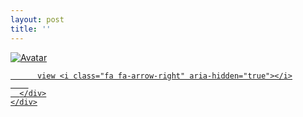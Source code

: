 ```yaml
---
layout: post
title: ''
---
```


<p class="imglist">

<div class="image-container">
  <a href="https://pic.superbed.cn/item/5e3057b92fb38b8c3ccec7e1.jpg"  data-fancybox="images">
    <img src="https://pic.superbed.cn/item/5e306c792fb38b8c3cd0fd6b.jpg" alt="Avatar" class="image" />
    <div class="overlay">
      <div class="text">
        
          view <i class="fa fa-arrow-right" aria-hidden="true"></i>
        
      </div>
    </div>
  </a>
</div>



<a href="https://pic.superbed.cn/item/5e3055d72fb38b8c3cce9330.jpg" data-fancybox="images"><img src="" /></a>


<a href="https://pic.superbed.cn/item/5e3055d72fb38b8c3cce9332.jpg" data-fancybox="images"><img src="" /></a>
<a href="https://pic.superbed.cn/item/5e3055d72fb38b8c3cce9334.jpg" data-fancybox="images"><img src="" /></a>
<a href="https://pic.superbed.cn/item/5e3055d72fb38b8c3cce9336.jpg" data-fancybox="images"><img src="" /></a>
<a href="https://pic.superbed.cn/item/5e3055d72fb38b8c3cce9338.jpg" data-fancybox="images"><img src="" /></a>
<a href="https://pic.superbed.cn/item/5e3055d72fb38b8c3cce933a.jpg" data-fancybox="images"><img src="" /></a>
<a href="https://pic.superbed.cn/item/5e3055d72fb38b8c3cce933c.jpg" data-fancybox="images"><img src="" /></a>
<a href="https://pic.superbed.cn/item/5e3055d72fb38b8c3cce933e.jpg" data-fancybox="images"><img src="" /></a>
<a href="https://pic.superbed.cn/item/5e3055d72fb38b8c3cce9340.jpg" data-fancybox="images"><img src="" /></a>
<a href="https://pic.superbed.cn/item/5e3055d72fb38b8c3cce9343.jpg" data-fancybox="images"><img src="" /></a>





<a href="https://pic.superbed.cn/item/5e3055d72fb38b8c3cce9330.jpg" data-fancybox="images"><img src="" /></a>
<a href="https://pic.superbed.cn/item/5e3055d72fb38b8c3cce9330.jpg" data-fancybox="images"><img src="" /></a>

<a href="https://pic.superbed.cn/item/5e305e342fb38b8c3ccf7a9d.jpg" data-fancybox="images"><img src="" /></a>
<a href="https://pic.superbed.cn/item/5e305e342fb38b8c3ccf7a9f.jpg" data-fancybox="images"><img src="" /></a>
<a href="https://pic.superbed.cn/item/5e305e342fb38b8c3ccf7aa1.jpg" data-fancybox="images"><img src="" /></a>
<a href="https://pic.superbed.cn/item/5e305e342fb38b8c3ccf7aa3.jpg" data-fancybox="images"><img src="" /></a>
<a href="https://pic.superbed.cn/item/5e3055d72fb38b8c3cce9330.jpg" data-fancybox="images"><img src="" /></a>
<a href="https://pic.superbed.cn/item/5e305e342fb38b8c3ccf7aa7.jpg" data-fancybox="images"><img src="" /></a>
<a href="https://pic.superbed.cn/item/5e305e342fb38b8c3ccf7aa9.jpg" data-fancybox="images"><img src="" /></a>
<a href="https://pic.superbed.cn/item/5e305e342fb38b8c3ccf7aab.jpg" data-fancybox="images"><img src="" /></a>
<a href="https://pic.superbed.cn/item/5e305e342fb38b8c3ccf7aad.jpg" data-fancybox="images"><img src="" /></a>
<a href="https://pic.superbed.cn/item/5e305e342fb38b8c3ccf7ab2.jpg" data-fancybox="images"><img src="" /></a>






<a href="https://pic.superbed.cn/item/5e3055d72fb38b8c3cce9330.jpg" data-fancybox="images"><img src="" /></a>
<a href="https://pic.superbed.cn/item/5e3055d72fb38b8c3cce9330.jpg" data-fancybox="images"><img src="" /></a>

<a href="https://pic.superbed.cn/item/5e305e5b2fb38b8c3ccf7f84.jpg" data-fancybox="images"><img src="" /></a>
<a href="https://pic.superbed.cn/item/5e305e5b2fb38b8c3ccf7f86.jpg" data-fancybox="images"><img src="" /></a>
<a href="https://pic.superbed.cn/item/5e305e5b2fb38b8c3ccf7f88.jpg" data-fancybox="images"><img src="" /></a>
<a href="https://pic.superbed.cn/item/5e305e5b2fb38b8c3ccf7f8b.jpg" data-fancybox="images"><img src="" /></a>









<a href="https://pic.superbed.cn/item/5e3055d72fb38b8c3cce9330.jpg" data-fancybox="images"><img src="" /></a>
<a href="https://pic.superbed.cn/item/5e3055d72fb38b8c3cce9330.jpg" data-fancybox="images"><img src="" /></a>

<a href="https://pic.superbed.cn/item/5e305e7b2fb38b8c3ccf8318.jpg" data-fancybox="images"><img src="" /></a>
<a href="https://pic.superbed.cn/item/5e305e7b2fb38b8c3ccf831a.jpg" data-fancybox="images"><img src="" /></a>
<a href="https://pic.superbed.cn/item/5e305e7b2fb38b8c3ccf831c.jpg" data-fancybox="images"><img src="" /></a>
<a href="https://pic.superbed.cn/item/5e305e7b2fb38b8c3ccf831e.jpg" data-fancybox="images"><img src="" /></a>
<a href="https://pic.superbed.cn/item/5e305e7b2fb38b8c3ccf8320.jpg" data-fancybox="images"><img src="" /></a>







<a href="https://pic.superbed.cn/item/5e3055d72fb38b8c3cce9330.jpg" data-fancybox="images"><img src="" /></a>
<a href="https://pic.superbed.cn/item/5e3055d72fb38b8c3cce9330.jpg" data-fancybox="images"><img src="" /></a>

<a href="https://pic.superbed.cn/item/5e305edc2fb38b8c3ccf8c9c.jpg" data-fancybox="images"><img src="" /></a>
<a href="https://pic.superbed.cn/item/5e305edc2fb38b8c3ccf8c9e.jpg" data-fancybox="images"><img src="" /></a>
<a href="https://pic.superbed.cn/item/5e305edc2fb38b8c3ccf8ca0.jpg" data-fancybox="images"><img src="" /></a>
<a href="https://pic.superbed.cn/item/5e305edc2fb38b8c3ccf8ca2.jpg" data-fancybox="images"><img src="" /></a>
<a href="https://pic.superbed.cn/item/5e305edc2fb38b8c3ccf8ca4.jpg" data-fancybox="images"><img src="" /></a>
<a href="https://pic.superbed.cn/item/5e305edc2fb38b8c3ccf8ca6.jpg" data-fancybox="images"><img src="" /></a>





<a href="https://pic.superbed.cn/item/5e3055d72fb38b8c3cce9330.jpg" data-fancybox="images"><img src="" /></a>
<a href="https://pic.superbed.cn/item/5e3055d72fb38b8c3cce9330.jpg" data-fancybox="images"><img src="" /></a>

<a href="https://pic.superbed.cn/item/5e305f212fb38b8c3ccf9374.jpg" data-fancybox="images"><img src="" /></a>
<a href="https://pic.superbed.cn/item/5e305f212fb38b8c3ccf9376.jpg" data-fancybox="images"><img src="" /></a>
<a href="https://pic.superbed.cn/item/5e305f212fb38b8c3ccf9378.jpg" data-fancybox="images"><img src="" /></a>
<a href="https://pic.superbed.cn/item/5e305f212fb38b8c3ccf937a.jpg" data-fancybox="images"><img src="" /></a>
<a href="https://pic.superbed.cn/item/5e305f212fb38b8c3ccf937c.jpg" data-fancybox="images"><img src="" /></a>
<a href="https://pic.superbed.cn/item/5e305f212fb38b8c3ccf9381.jpg" data-fancybox="images"><img src="" /></a>











<a href="https://pic.superbed.cn/item/5e3055d72fb38b8c3cce9330.jpg" data-fancybox="images"><img src="" /></a>
<a href="https://pic.superbed.cn/item/5e305f702fb38b8c3ccf9c4a.jpg" data-fancybox="images"><img src="" /></a>
<a href="https://pic.superbed.cn/item/5e3055d72fb38b8c3cce9330.jpg" data-fancybox="images"><img src="" /></a>

<a href="https://pic.superbed.cn/item/5e305f392fb38b8c3ccf9691.jpg" data-fancybox="images"><img src="" /></a>
<a href="https://pic.superbed.cn/item/5e305f392fb38b8c3ccf9694.jpg" data-fancybox="images"><img src="" /></a>
<a href="https://pic.superbed.cn/item/5e305f392fb38b8c3ccf9696.jpg" data-fancybox="images"><img src="" /></a>













<a href="https://pic.superbed.cn/item/5e3055d72fb38b8c3cce9330.jpg" data-fancybox="images"><img src="" /></a>
<a href="https://pic.superbed.cn/item/5e305f9d2fb38b8c3ccfa0e3.jpg" data-fancybox="images"><img src="" /></a>
<a href="https://pic.superbed.cn/item/5e3055d72fb38b8c3cce9330.jpg" data-fancybox="images"><img src="" /></a>

<a href="https://pic.superbed.cn/item/5e3060352fb38b8c3ccfb0ed.jpg" data-fancybox="images"><img src="" /></a>
<a href="https://pic.superbed.cn/item/5e3060352fb38b8c3ccfb0ef.jpg" data-fancybox="images"><img src="" /></a>
<a href="https://pic.superbed.cn/item/5e3060352fb38b8c3ccfb0f1.jpg" data-fancybox="images"><img src="" /></a>
<a href="https://pic.superbed.cn/item/5e3060352fb38b8c3ccfb0f3.jpg" data-fancybox="images"><img src="" /></a>





<a href="https://pic.superbed.cn/item/5e3055d72fb38b8c3cce9330.jpg" data-fancybox="images"><img src="" /></a>
<a href="https://pic.superbed.cn/item/5e3055d72fb38b8c3cce9330.jpg" data-fancybox="images"><img src="" /></a>

<a href="https://pic.superbed.cn/item/5e30605f2fb38b8c3ccfb5c7.jpg" data-fancybox="images"><img src="" /></a>
<a href="https://pic.superbed.cn/item/5e30605f2fb38b8c3ccfb5c9.jpg" data-fancybox="images"><img src="" /></a>
<a href="https://pic.superbed.cn/item/5e30605f2fb38b8c3ccfb5cb.jpg" data-fancybox="images"><img src="" /></a>
<a href="https://pic.superbed.cn/item/5e30605f2fb38b8c3ccfb5cd.jpg" data-fancybox="images"><img src="" /></a>
<a href="https://pic.superbed.cn/item/5e3055d72fb38b8c3cce9330.jpg" data-fancybox="images"><img src="" /></a>
<a href="https://pic.superbed.cn/item/5e30605f2fb38b8c3ccfb5cf.jpg" data-fancybox="images"><img src="" /></a>
<a href="https://pic.superbed.cn/item/5e30605f2fb38b8c3ccfb5d1.jpg" data-fancybox="images"><img src="" /></a>
<a href="https://pic.superbed.cn/item/5e30605f2fb38b8c3ccfb5d3.jpg" data-fancybox="images"><img src="" /></a>
<a href="https://pic.superbed.cn/item/5e3055d72fb38b8c3cce9330.jpg" data-fancybox="images"><img src="" /></a>
<a href="https://pic.superbed.cn/item/5e30605f2fb38b8c3ccfb5d5.jpg" data-fancybox="images"><img src="" /></a>







<a href="https://pic.superbed.cn/item/5e3055d72fb38b8c3cce9330.jpg" data-fancybox="images"><img src="" /></a>
<a href="https://pic.superbed.cn/item/5e3055d72fb38b8c3cce9330.jpg" data-fancybox="images"><img src="" /></a>

<a href="https://pic.superbed.cn/item/5e30608b2fb38b8c3ccfbb4a.jpg" data-fancybox="images"><img src="" /></a>
<a href="https://pic.superbed.cn/item/5e3055d72fb38b8c3cce9330.jpg" data-fancybox="images"><img src="" /></a>
<a href="https://pic.superbed.cn/item/5e30608b2fb38b8c3ccfbb4c.jpg" data-fancybox="images"><img src="" /></a>
<a href="https://pic.superbed.cn/item/5e30608b2fb38b8c3ccfbb4e.jpg" data-fancybox="images"><img src="" /></a>
<a href="https://pic.superbed.cn/item/5e3055d72fb38b8c3cce9330.jpg" data-fancybox="images"><img src="" /></a>
<a href="https://pic.superbed.cn/item/5e30608b2fb38b8c3ccfbb50.jpg" data-fancybox="images"><img src="" /></a>
<a href="https://pic.superbed.cn/item/5e30608b2fb38b8c3ccfbb52.jpg" data-fancybox="images"><img src="" /></a>
<a href="https://pic.superbed.cn/item/5e30608b2fb38b8c3ccfbb54.jpg" data-fancybox="images"><img src="" /></a>
<a href="https://pic.superbed.cn/item/5e30608b2fb38b8c3ccfbb56.jpg" data-fancybox="images"><img src="" /></a>
<a href="https://pic.superbed.cn/item/5e30608b2fb38b8c3ccfbb58.jpg" data-fancybox="images"><img src="" /></a>
<a href="https://pic.superbed.cn/item/5e3055d72fb38b8c3cce9330.jpg" data-fancybox="images"><img src="" /></a>
<a href="https://pic.superbed.cn/item/5e30608b2fb38b8c3ccfbb5a.jpg" data-fancybox="images"><img src="" /></a>











<a href="https://pic.superbed.cn/item/5e3055d72fb38b8c3cce9330.jpg" data-fancybox="images"><img src="" /></a>
<a href="https://pic.superbed.cn/item/5e305fae2fb38b8c3ccfa2ae.jpg" data-fancybox="images"><img src="" /></a>
<a href="https://pic.superbed.cn/item/5e3055d72fb38b8c3cce9330.jpg" data-fancybox="images"><img src="" /></a>

<a href="https://pic.superbed.cn/item/5e3060aa2fb38b8c3ccfbf65.jpg" data-fancybox="images"><img src="" /></a>
<a href="https://pic.superbed.cn/item/5e3055d72fb38b8c3cce9330.jpg" data-fancybox="images"><img src="" /></a>
<a href="https://pic.superbed.cn/item/5e3060aa2fb38b8c3ccfbf67.jpg" data-fancybox="images"><img src="" /></a>
<a href="https://pic.superbed.cn/item/5e3060aa2fb38b8c3ccfbf69.jpg" data-fancybox="images"><img src="" /></a>
<a href="https://pic.superbed.cn/item/5e3060aa2fb38b8c3ccfbf6b.jpg" data-fancybox="images"><img src="" /></a>
<a href="https://pic.superbed.cn/item/5e3060aa2fb38b8c3ccfbf6d.jpg" data-fancybox="images"><img src="" /></a>
<a href="https://pic.superbed.cn/item/5e3055d72fb38b8c3cce9330.jpg" data-fancybox="images"><img src="" /></a>
<a href="https://pic.superbed.cn/item/5e3060aa2fb38b8c3ccfbf6f.jpg" data-fancybox="images"><img src="" /></a>
<a href="https://pic.superbed.cn/item/5e3060aa2fb38b8c3ccfbf71.jpg" data-fancybox="images"><img src="" /></a>
<a href="https://pic.superbed.cn/item/5e3060aa2fb38b8c3ccfbf73.jpg" data-fancybox="images"><img src="" /></a>
<a href="https://pic.superbed.cn/item/5e3055d72fb38b8c3cce9330.jpg" data-fancybox="images"><img src="" /></a>
<a href="https://pic.superbed.cn/item/5e3060aa2fb38b8c3ccfbf75.jpg" data-fancybox="images"><img src="" /></a>
<a href="https://pic.superbed.cn/item/5e3060aa2fb38b8c3ccfbf77.jpg" data-fancybox="images"><img src="" /></a>











<a href="https://pic.superbed.cn/item/5e3055d72fb38b8c3cce9330.jpg" data-fancybox="images"><img src="" /></a>
<a href="https://pic.superbed.cn/item/5e305fbd2fb38b8c3ccfa443.jpg" data-fancybox="images"><img src="" /></a>
<a href="https://pic.superbed.cn/item/5e3055d72fb38b8c3cce9330.jpg" data-fancybox="images"><img src="" /></a>

<a href="https://pic.superbed.cn/item/5e3060dd2fb38b8c3ccfc591.jpg" data-fancybox="images"><img src="" /></a>
<a href="https://pic.superbed.cn/item/5e3060dd2fb38b8c3ccfc594.jpg" data-fancybox="images"><img src="" /></a>
<a href="https://pic.superbed.cn/item/5e3060dd2fb38b8c3ccfc596.jpg" data-fancybox="images"><img src="" /></a>
<a href="https://pic.superbed.cn/item/5e3060dd2fb38b8c3ccfc598.jpg" data-fancybox="images"><img src="" /></a>
<a href="https://pic.superbed.cn/item/5e3060dd2fb38b8c3ccfc59a.jpg" data-fancybox="images"><img src="" /></a>
<a href="https://pic.superbed.cn/item/5e3060dd2fb38b8c3ccfc59c.jpg" data-fancybox="images"><img src="" /></a>
<a href="https://pic.superbed.cn/item/5e3055d72fb38b8c3cce9330.jpg" data-fancybox="images"><img src="" /></a>
<a href="https://pic.superbed.cn/item/5e3060dd2fb38b8c3ccfc5a0.jpg" data-fancybox="images"><img src="" /></a>
<a href="https://pic.superbed.cn/item/5e3060dd2fb38b8c3ccfc5a2.jpg" data-fancybox="images"><img src="" /></a>
<a href="https://pic.superbed.cn/item/5e3060dd2fb38b8c3ccfc5a4.jpg" data-fancybox="images"><img src="" /></a>
<a href="https://pic.superbed.cn/item/5e3060dd2fb38b8c3ccfc5a9.jpg" data-fancybox="images"><img src="" /></a>
<a href="https://pic.superbed.cn/item/5e3060dd2fb38b8c3ccfc5ab.jpg" data-fancybox="images"><img src="" /></a>
<a href="https://pic.superbed.cn/item/5e3060dd2fb38b8c3ccfc5ad.jpg" data-fancybox="images"><img src="" /></a>
<a href="https://pic.superbed.cn/item/5e3060dd2fb38b8c3ccfc5af.jpg" data-fancybox="images"><img src="" /></a>
<a href="https://pic.superbed.cn/item/5e3060dd2fb38b8c3ccfc5b1.jpg" data-fancybox="images"><img src="" /></a>
<a href="https://pic.superbed.cn/item/5e3055d72fb38b8c3cce9330.jpg" data-fancybox="images"><img src="" /></a>
<a href="https://pic.superbed.cn/item/5e3060dd2fb38b8c3ccfc5b6.jpg" data-fancybox="images"><img src="" /></a>
<a href="https://pic.superbed.cn/item/5e3060dd2fb38b8c3ccfc5b8.jpg" data-fancybox="images"><img src="" /></a>
<a href="https://pic.superbed.cn/item/5e3060dd2fb38b8c3ccfc5ba.jpg" data-fancybox="images"><img src="" /></a>
<a href="https://pic.superbed.cn/item/5e3060dd2fb38b8c3ccfc5bd.jpg" data-fancybox="images"><img src="" /></a>
<a href="https://pic.superbed.cn/item/5e3060dd2fb38b8c3ccfc5bf.jpg" data-fancybox="images"><img src="" /></a>
<a href="https://pic.superbed.cn/item/5e3060dd2fb38b8c3ccfc5c2.jpg" data-fancybox="images"><img src="" /></a>
<a href="https://pic.superbed.cn/item/5e3055d72fb38b8c3cce9330.jpg" data-fancybox="images"><img src="" /></a>
<a href="https://pic.superbed.cn/item/5e3060dd2fb38b8c3ccfc5c7.jpg" data-fancybox="images"><img src="" /></a>
<a href="https://pic.superbed.cn/item/5e3060dd2fb38b8c3ccfc5ca.jpg" data-fancybox="images"><img src="" /></a>
<a href="https://pic.superbed.cn/item/5e3062fd2fb38b8c3ccffcba.jpg" data-fancybox="images"><img src="" /></a>
<a href="https://pic.superbed.cn/item/5e3062fd2fb38b8c3ccffcbc.jpg" data-fancybox="images"><img src="" /></a>
<a href="https://pic.superbed.cn/item/5e3062fd2fb38b8c3ccffcc0.jpg" data-fancybox="images"><img src="" /></a>
<a href="https://pic.superbed.cn/item/5e3062fd2fb38b8c3ccffcc2.jpg" data-fancybox="images"><img src="" /></a>
<a href="https://pic.superbed.cn/item/5e3062fd2fb38b8c3ccffcc4.jpg" data-fancybox="images"><img src="" /></a>
<a href="https://pic.superbed.cn/item/5e3062fd2fb38b8c3ccffcc6.jpg" data-fancybox="images"><img src="" /></a>
<a href="https://pic.superbed.cn/item/5e3062fd2fb38b8c3ccffcc8.jpg" data-fancybox="images"><img src="" /></a>
<a href="https://pic.superbed.cn/item/5e3062fd2fb38b8c3ccffcca.jpg" data-fancybox="images"><img src="" /></a>
<a href="https://pic.superbed.cn/item/5e3062fd2fb38b8c3ccffccc.jpg" data-fancybox="images"><img src="" /></a>
<a href="https://pic.superbed.cn/item/5e3062fd2fb38b8c3ccffcce.jpg" data-fancybox="images"><img src="" /></a>
<a href="https://pic.superbed.cn/item/5e3062fd2fb38b8c3ccffcd0.jpg" data-fancybox="images"><img src="" /></a>
<a href="https://pic.superbed.cn/item/5e3062fd2fb38b8c3ccffcd4.jpg" data-fancybox="images"><img src="" /></a>
<a href="https://pic.superbed.cn/item/5e3062fd2fb38b8c3ccffcd6.jpg" data-fancybox="images"><img src="" /></a>
<a href="https://pic.superbed.cn/item/5e3062fd2fb38b8c3ccffcd9.jpg" data-fancybox="images"><img src="" /></a>
<a href="https://pic.superbed.cn/item/5e3062fd2fb38b8c3ccffcdb.jpg" data-fancybox="images"><img src="" /></a>
<a href="https://pic.superbed.cn/item/5e3055d72fb38b8c3cce9330.jpg" data-fancybox="images"><img src="" /></a>
<a href="https://pic.superbed.cn/item/5e3063762fb38b8c3cd00ab8.jpg" data-fancybox="images"><img src="" /></a>
<a href="https://pic.superbed.cn/item/5e3063762fb38b8c3cd00abb.jpg" data-fancybox="images"><img src="" /></a>
<a href="https://pic.superbed.cn/item/5e3063762fb38b8c3cd00abd.jpg" data-fancybox="images"><img src="" /></a>
<a href="https://pic.superbed.cn/item/5e3063762fb38b8c3cd00abf.jpg" data-fancybox="images"><img src="" /></a>
<a href="https://pic.superbed.cn/item/5e3063762fb38b8c3cd00ac3.jpg" data-fancybox="images"><img src="" /></a>
<a href="https://pic.superbed.cn/item/5e3063762fb38b8c3cd00ac5.jpg" data-fancybox="images"><img src="" /></a>
<a href="https://pic.superbed.cn/item/5e3055d72fb38b8c3cce9330.jpg" data-fancybox="images"><img src="" /></a>
<a href="https://pic.superbed.cn/item/5e3063972fb38b8c3cd00e9f.jpg" data-fancybox="images"><img src="" /></a>
<a href="https://pic.superbed.cn/item/5e3063972fb38b8c3cd00ea1.jpg" data-fancybox="images"><img src="" /></a>
<a href="https://pic.superbed.cn/item/5e3063972fb38b8c3cd00ea3.jpg" data-fancybox="images"><img src="" /></a>
<a href="https://pic.superbed.cn/item/5e3063982fb38b8c3cd00ea5.jpg" data-fancybox="images"><img src="" /></a>
<a href="https://pic.superbed.cn/item/5e3063982fb38b8c3cd00ea7.jpg" data-fancybox="images"><img src="" /></a>
<a href="https://pic.superbed.cn/item/5e3063982fb38b8c3cd00ea9.jpg" data-fancybox="images"><img src="" /></a>
<a href="https://pic.superbed.cn/item/5e3063982fb38b8c3cd00eab.jpg" data-fancybox="images"><img src="" /></a>
<a href="https://pic.superbed.cn/item/5e3063982fb38b8c3cd00ead.jpg" data-fancybox="images"><img src="" /></a>
<a href="https://pic.superbed.cn/item/5e3063982fb38b8c3cd00eb1.jpg" data-fancybox="images"><img src="" /></a>
<a href="https://pic.superbed.cn/item/5e3063982fb38b8c3cd00eb3.jpg" data-fancybox="images"><img src="" /></a>
<a href="https://pic.superbed.cn/item/5e3055d72fb38b8c3cce9330.jpg" data-fancybox="images"><img src="" /></a>
<a href="https://pic.superbed.cn/item/5e3063db2fb38b8c3cd01614.jpg" data-fancybox="images"><img src="" /></a>
<a href="https://pic.superbed.cn/item/5e3055d72fb38b8c3cce9330.jpg" data-fancybox="images"><img src="" /></a>
<a href="https://pic.superbed.cn/item/5e3063ec2fb38b8c3cd017c1.jpg" data-fancybox="images"><img src="" /></a>
<a href="https://pic.superbed.cn/item/5e3063ec2fb38b8c3cd017c4.jpg" data-fancybox="images"><img src="" /></a>
<a href="https://pic.superbed.cn/item/5e3063ec2fb38b8c3cd017c6.jpg" data-fancybox="images"><img src="" /></a>
<a href="https://pic.superbed.cn/item/5e3063ec2fb38b8c3cd017c8.jpg" data-fancybox="images"><img src="" /></a>
<a href="https://pic.superbed.cn/item/5e3063ec2fb38b8c3cd017ca.jpg" data-fancybox="images"><img src="" /></a>
<a href="https://pic.superbed.cn/item/5e3063ec2fb38b8c3cd017cc.jpg" data-fancybox="images"><img src="" /></a>
<a href="https://pic.superbed.cn/item/5e3055d72fb38b8c3cce9330.jpg" data-fancybox="images"><img src="" /></a>
<a href="https://pic.superbed.cn/item/5e30642c2fb38b8c3cd01e6c.jpg" data-fancybox="images"><img src="" /></a>
<a href="https://pic.superbed.cn/item/5e30642c2fb38b8c3cd01e6e.jpg" data-fancybox="images"><img src="" /></a>
<a href="https://pic.superbed.cn/item/5e30642c2fb38b8c3cd01e70.jpg" data-fancybox="images"><img src="" /></a>





<a href="https://pic.superbed.cn/item/5e3055d72fb38b8c3cce9330.jpg" data-fancybox="images"><img src="" /></a>
<a href="https://pic.superbed.cn/item/5e3055d72fb38b8c3cce9330.jpg" data-fancybox="images"><img src="" /></a>

<a href="https://pic.superbed.cn/item/5e3064792fb38b8c3cd025cc.jpg" data-fancybox="images"><img src="" /></a>
<a href="https://pic.superbed.cn/item/5e3064792fb38b8c3cd025ce.jpg" data-fancybox="images"><img src="" /></a>
<a href="https://pic.superbed.cn/item/5e3064792fb38b8c3cd025d1.jpg" data-fancybox="images"><img src="" /></a>
<a href="https://pic.superbed.cn/item/5e3064792fb38b8c3cd025d4.jpg" data-fancybox="images"><img src="" /></a>
<a href="https://pic.superbed.cn/item/5e3064792fb38b8c3cd025d6.jpg" data-fancybox="images"><img src="" /></a>
<a href="https://pic.superbed.cn/item/5e3064792fb38b8c3cd025d8.jpg" data-fancybox="images"><img src="" /></a>
<a href="https://pic.superbed.cn/item/5e3064792fb38b8c3cd025dc.jpg" data-fancybox="images"><img src="" /></a>











<a href="https://pic.superbed.cn/item/5e3055d72fb38b8c3cce9330.jpg" data-fancybox="images"><img src="" /></a>
<a href="https://pic.superbed.cn/item/5e305fca2fb38b8c3ccfa57f.jpg" data-fancybox="images"><img src="" /></a>
<a href="https://pic.superbed.cn/item/5e3055d72fb38b8c3cce9330.jpg" data-fancybox="images"><img src="" /></a>

<a href="https://pic.superbed.cn/item/5e30652e2fb38b8c3cd03913.jpg" data-fancybox="images"><img src="" /></a>
<a href="https://pic.superbed.cn/item/5e30652e2fb38b8c3cd03916.jpg" data-fancybox="images"><img src="" /></a>
<a href="https://pic.superbed.cn/item/5e30652e2fb38b8c3cd03918.jpg" data-fancybox="images"><img src="" /></a>
<a href="https://pic.superbed.cn/item/5e30652e2fb38b8c3cd0391a.jpg" data-fancybox="images"><img src="" /></a>
<a href="https://pic.superbed.cn/item/5e30652e2fb38b8c3cd0391e.jpg" data-fancybox="images"><img src="" /></a>
<a href="https://pic.superbed.cn/item/5e30652e2fb38b8c3cd03920.jpg" data-fancybox="images"><img src="" /></a>
<a href="https://pic.superbed.cn/item/5e30652e2fb38b8c3cd03922.jpg" data-fancybox="images"><img src="" /></a>
<a href="https://pic.superbed.cn/item/5e30652e2fb38b8c3cd03924.jpg" data-fancybox="images"><img src="" /></a>
<a href="https://pic.superbed.cn/item/5e3055d72fb38b8c3cce9330.jpg" data-fancybox="images"><img src="" /></a>
<a href="https://pic.superbed.cn/item/5e30654f2fb38b8c3cd03d79.jpg" data-fancybox="images"><img src="" /></a>
<a href="https://pic.superbed.cn/item/5e30654f2fb38b8c3cd03d7c.jpg" data-fancybox="images"><img src="" /></a>
<a href="https://pic.superbed.cn/item/5e30654f2fb38b8c3cd03d7f.jpg" data-fancybox="images"><img src="" /></a>
<a href="https://pic.superbed.cn/item/5e30654f2fb38b8c3cd03d81.jpg" data-fancybox="images"><img src="" /></a>
<a href="https://pic.superbed.cn/item/5e30654f2fb38b8c3cd03d83.jpg" data-fancybox="images"><img src="" /></a>
<a href="https://pic.superbed.cn/item/5e3055d72fb38b8c3cce9330.jpg" data-fancybox="images"><img src="" /></a>
<a href="https://pic.superbed.cn/item/5e30654f2fb38b8c3cd03d85.jpg" data-fancybox="images"><img src="" /></a>
<a href="https://pic.superbed.cn/item/5e30654f2fb38b8c3cd03d87.jpg" data-fancybox="images"><img src="" /></a>
<a href="https://pic.superbed.cn/item/5e30654f2fb38b8c3cd03d8c.jpg" data-fancybox="images"><img src="" /></a>
<a href="https://pic.superbed.cn/item/5e30654f2fb38b8c3cd03d8e.jpg" data-fancybox="images"><img src="" /></a>
<a href="https://pic.superbed.cn/item/5e30654f2fb38b8c3cd03d90.jpg" data-fancybox="images"><img src="" /></a>
<a href="https://pic.superbed.cn/item/5e30654f2fb38b8c3cd03d93.jpg" data-fancybox="images"><img src="" /></a>
<a href="https://pic.superbed.cn/item/5e30654f2fb38b8c3cd03d95.jpg" data-fancybox="images"><img src="" /></a>
<a href="https://pic.superbed.cn/item/5e30654f2fb38b8c3cd03d97.jpg" data-fancybox="images"><img src="" /></a>
<a href="https://pic.superbed.cn/item/5e30654f2fb38b8c3cd03d99.jpg" data-fancybox="images"><img src="" /></a>
<a href="https://pic.superbed.cn/item/5e30654f2fb38b8c3cd03d9c.jpg" data-fancybox="images"><img src="" /></a>
<a href="https://pic.superbed.cn/item/5e30654f2fb38b8c3cd03d9e.jpg" data-fancybox="images"><img src="" /></a>
<a href="https://pic.superbed.cn/item/5e30654f2fb38b8c3cd03da0.jpg" data-fancybox="images"><img src="" /></a>









<a href="https://pic.superbed.cn/item/5e3055d72fb38b8c3cce9330.jpg" data-fancybox="images"><img src="" /></a>
<a href="https://pic.superbed.cn/item/5e305fd62fb38b8c3ccfa6c2.jpg" data-fancybox="images"><img src="" /></a>
<a href="https://pic.superbed.cn/item/5e3055d72fb38b8c3cce9330.jpg" data-fancybox="images"><img src="" /></a>

<a href="https://pic.superbed.cn/item/5e3065b52fb38b8c3cd0492f.jpg" data-fancybox="images"><img src="" /></a>
<a href="https://pic.superbed.cn/item/5e3065b52fb38b8c3cd04931.jpg" data-fancybox="images"><img src="" /></a>
<a href="https://pic.superbed.cn/item/5e3065b52fb38b8c3cd04933.jpg" data-fancybox="images"><img src="" /></a>
<a href="https://pic.superbed.cn/item/5e3065b52fb38b8c3cd04935.jpg" data-fancybox="images"><img src="" /></a>
<a href="https://pic.superbed.cn/item/5e3055d72fb38b8c3cce9330.jpg" data-fancybox="images"><img src="" /></a>
<a href="https://pic.superbed.cn/item/5e3065b52fb38b8c3cd04939.jpg" data-fancybox="images"><img src="" /></a>
<a href="https://pic.superbed.cn/item/5e3065b52fb38b8c3cd0493d.jpg" data-fancybox="images"><img src="" /></a>
<a href="https://pic.superbed.cn/item/5e3065b52fb38b8c3cd0493f.jpg" data-fancybox="images"><img src="" /></a>
<a href="https://pic.superbed.cn/item/5e3065b52fb38b8c3cd04941.jpg" data-fancybox="images"><img src="" /></a>
<a href="https://pic.superbed.cn/item/5e3055d72fb38b8c3cce9330.jpg" data-fancybox="images"><img src="" /></a>
<a href="https://pic.superbed.cn/item/5e3065b52fb38b8c3cd04944.jpg" data-fancybox="images"><img src="" /></a>
<a href="https://pic.superbed.cn/item/5e3065b52fb38b8c3cd04948.jpg" data-fancybox="images"><img src="" /></a>
<a href="https://pic.superbed.cn/item/5e3065b52fb38b8c3cd0494a.jpg" data-fancybox="images"><img src="" /></a>
<a href="https://pic.superbed.cn/item/5e3065b52fb38b8c3cd0494c.jpg" data-fancybox="images"><img src="" /></a>
<a href="https://pic.superbed.cn/item/5e3065b52fb38b8c3cd0494f.jpg" data-fancybox="images"><img src="" /></a>
<a href="https://pic.superbed.cn/item/5e3055d72fb38b8c3cce9330.jpg" data-fancybox="images"><img src="" /></a>
<a href="https://pic.superbed.cn/item/5e3065b52fb38b8c3cd04953.jpg" data-fancybox="images"><img src="" /></a>
<a href="https://pic.superbed.cn/item/5e3065b52fb38b8c3cd04956.jpg" data-fancybox="images"><img src="" /></a>
<a href="https://pic.superbed.cn/item/5e3055d72fb38b8c3cce9330.jpg" data-fancybox="images"><img src="" /></a>
<a href="https://pic.superbed.cn/item/5e3065b52fb38b8c3cd04959.jpg" data-fancybox="images"><img src="" /></a>
<a href="https://pic.superbed.cn/item/5e3065b52fb38b8c3cd0495b.jpg" data-fancybox="images"><img src="" /></a>
<a href="https://pic.superbed.cn/item/5e3065b52fb38b8c3cd0495d.jpg" data-fancybox="images"><img src="" /></a>
<a href="https://pic.superbed.cn/item/5e3065b52fb38b8c3cd04960.jpg" data-fancybox="images"><img src="" /></a>
<a href="https://pic.superbed.cn/item/5e3055d72fb38b8c3cce9330.jpg" data-fancybox="images"><img src="" /></a>
<a href="https://pic.superbed.cn/item/5e30670c2fb38b8c3cd06d05.jpg" data-fancybox="images"><img src="" /></a>
<a href="https://pic.superbed.cn/item/5e30670c2fb38b8c3cd06d07.jpg" data-fancybox="images"><img src="" /></a>
<a href="https://pic.superbed.cn/item/5e30670c2fb38b8c3cd06d09.jpg" data-fancybox="images"><img src="" /></a>
<a href="https://pic.superbed.cn/item/5e30670c2fb38b8c3cd06d0b.jpg" data-fancybox="images"><img src="" /></a>
<a href="https://pic.superbed.cn/item/5e30670c2fb38b8c3cd06d0f.jpg" data-fancybox="images"><img src="" /></a>
<a href="https://pic.superbed.cn/item/5e30670c2fb38b8c3cd06d11.jpg" data-fancybox="images"><img src="" /></a>
<a href="https://pic.superbed.cn/item/5e3055d72fb38b8c3cce9330.jpg" data-fancybox="images"><img src="" /></a>
<a href="https://pic.superbed.cn/item/5e30670c2fb38b8c3cd06d16.jpg" data-fancybox="images"><img src="" /></a>
<a href="https://pic.superbed.cn/item/5e30670c2fb38b8c3cd06d18.jpg" data-fancybox="images"><img src="" /></a>
<a href="https://pic.superbed.cn/item/5e30670c2fb38b8c3cd06d1b.jpg" data-fancybox="images"><img src="" /></a>
<a href="https://pic.superbed.cn/item/5e3055d72fb38b8c3cce9330.jpg" data-fancybox="images"><img src="" /></a>
<a href="https://pic.superbed.cn/item/5e30670c2fb38b8c3cd06d1f.jpg" data-fancybox="images"><img src="" /></a>
<a href="https://pic.superbed.cn/item/5e30670c2fb38b8c3cd06d22.jpg" data-fancybox="images"><img src="" /></a>
<a href="https://pic.superbed.cn/item/5e30670c2fb38b8c3cd06d25.jpg" data-fancybox="images"><img src="" /></a>
<a href="https://pic.superbed.cn/item/5e30670c2fb38b8c3cd06d27.jpg" data-fancybox="images"><img src="" /></a>
<a href="https://pic.superbed.cn/item/5e30670c2fb38b8c3cd06d29.jpg" data-fancybox="images"><img src="" /></a>
<a href="https://pic.superbed.cn/item/5e30670c2fb38b8c3cd06d2c.jpg" data-fancybox="images"><img src="" /></a>
<a href="https://pic.superbed.cn/item/5e30670c2fb38b8c3cd06d30.jpg" data-fancybox="images"><img src="" /></a>
<a href="https://pic.superbed.cn/item/5e30670d2fb38b8c3cd06d32.jpg" data-fancybox="images"><img src="" /></a>
<a href="https://pic.superbed.cn/item/5e30670d2fb38b8c3cd06d36.jpg" data-fancybox="images"><img src="" /></a>
<a href="https://pic.superbed.cn/item/5e30670d2fb38b8c3cd06d39.jpg" data-fancybox="images"><img src="" /></a>
<a href="https://pic.superbed.cn/item/5e30670d2fb38b8c3cd06d3c.jpg" data-fancybox="images"><img src="" /></a>
<a href="https://pic.superbed.cn/item/5e30670d2fb38b8c3cd06d3e.jpg" data-fancybox="images"><img src="" /></a>
<a href="https://pic.superbed.cn/item/5e30670d2fb38b8c3cd06d40.jpg" data-fancybox="images"><img src="" /></a>
<a href="https://pic.superbed.cn/item/5e3055d72fb38b8c3cce9330.jpg" data-fancybox="images"><img src="" /></a>
<a href="https://pic.superbed.cn/item/5e30677e2fb38b8c3cd07a63.jpg" data-fancybox="images"><img src="" /></a>
<a href="https://pic.superbed.cn/item/5e30677e2fb38b8c3cd07a65.jpg" data-fancybox="images"><img src="" /></a>
<a href="https://pic.superbed.cn/item/5e30677e2fb38b8c3cd07a67.jpg" data-fancybox="images"><img src="" /></a>
<a href="https://pic.superbed.cn/item/5e30677e2fb38b8c3cd07a69.jpg" data-fancybox="images"><img src="" /></a>
<a href="https://pic.superbed.cn/item/5e30677e2fb38b8c3cd07a6b.jpg" data-fancybox="images"><img src="" /></a>
<a href="https://pic.superbed.cn/item/5e30677e2fb38b8c3cd07a6d.jpg" data-fancybox="images"><img src="" /></a>
<a href="https://pic.superbed.cn/item/5e30677e2fb38b8c3cd07a71.jpg" data-fancybox="images"><img src="" /></a>
<a href="https://pic.superbed.cn/item/5e3055d72fb38b8c3cce9330.jpg" data-fancybox="images"><img src="" /></a>
<a href="https://pic.superbed.cn/item/5e30677e2fb38b8c3cd07a73.jpg" data-fancybox="images"><img src="" /></a>
<a href="https://pic.superbed.cn/item/5e30677e2fb38b8c3cd07a76.jpg" data-fancybox="images"><img src="" /></a>
<a href="https://pic.superbed.cn/item/5e30677e2fb38b8c3cd07a79.jpg" data-fancybox="images"><img src="" /></a>
<a href="https://pic.superbed.cn/item/5e30677e2fb38b8c3cd07a7b.jpg" data-fancybox="images"><img src="" /></a>
<a href="https://pic.superbed.cn/item/5e3055d72fb38b8c3cce9330.jpg" data-fancybox="images"><img src="" /></a>
<a href="https://pic.superbed.cn/item/5e30677e2fb38b8c3cd07a7e.jpg" data-fancybox="images"><img src="" /></a>
<a href="https://pic.superbed.cn/item/5e30677e2fb38b8c3cd07a81.jpg" data-fancybox="images"><img src="" /></a>
<a href="https://pic.superbed.cn/item/5e30677e2fb38b8c3cd07a84.jpg" data-fancybox="images"><img src="" /></a>
<a href="https://pic.superbed.cn/item/5e30677e2fb38b8c3cd07a87.jpg" data-fancybox="images"><img src="" /></a>
<a href="https://pic.superbed.cn/item/5e30677e2fb38b8c3cd07a89.jpg" data-fancybox="images"><img src="" /></a>
<a href="https://pic.superbed.cn/item/5e3055d72fb38b8c3cce9330.jpg" data-fancybox="images"><img src="" /></a>
<a href="https://pic.superbed.cn/item/5e30677e2fb38b8c3cd07a8d.jpg" data-fancybox="images"><img src="" /></a>









<a href="https://pic.superbed.cn/item/5e3055d72fb38b8c3cce9330.jpg" data-fancybox="images"><img src="" /></a>
<a href="https://pic.superbed.cn/item/5e305fe12fb38b8c3ccfa7fc.jpg" data-fancybox="images"><img src="" /></a>
<a href="https://pic.superbed.cn/item/5e3055d72fb38b8c3cce9330.jpg" data-fancybox="images"><img src="" /></a>

<a href="https://pic.superbed.cn/item/5e3068382fb38b8c3cd08d28.jpg" data-fancybox="images"><img src="" /></a>
<a href="https://pic.superbed.cn/item/5e3068382fb38b8c3cd08d2a.jpg" data-fancybox="images"><img src="" /></a>
<a href="https://pic.superbed.cn/item/5e3068382fb38b8c3cd08d2c.jpg" data-fancybox="images"><img src="" /></a>
<a href="https://pic.superbed.cn/item/5e3068382fb38b8c3cd08d2e.jpg" data-fancybox="images"><img src="" /></a>
<a href="https://pic.superbed.cn/item/5e3068382fb38b8c3cd08d31.jpg" data-fancybox="images"><img src="" /></a>
<a href="https://pic.superbed.cn/item/5e3068382fb38b8c3cd08d33.jpg" data-fancybox="images"><img src="" /></a>
<a href="https://pic.superbed.cn/item/5e3068382fb38b8c3cd08d37.jpg" data-fancybox="images"><img src="" /></a>
<a href="https://pic.superbed.cn/item/5e3068382fb38b8c3cd08d39.jpg" data-fancybox="images"><img src="" /></a>



<a href="https://pic.superbed.cn/item/5e3055d72fb38b8c3cce9330.jpg" data-fancybox="images"><img src="" /></a>
<a href="https://pic.superbed.cn/item/5e305fee2fb38b8c3ccfa973.jpg" data-fancybox="images"><img src="" /></a>
<a href="https://pic.superbed.cn/item/5e3055d72fb38b8c3cce9330.jpg" data-fancybox="images"><img src="" /></a>

<a href="https://pic.superbed.cn/item/5e3068972fb38b8c3cd09842.jpg" data-fancybox="images"><img src="" /></a>







<a href="https://pic.superbed.cn/item/5e3055d72fb38b8c3cce9330.jpg" data-fancybox="images"><img src="" /></a>
<a href="https://pic.superbed.cn/item/5e305ff92fb38b8c3ccfaacc.jpg" data-fancybox="images"><img src="" /></a>
<a href="https://pic.superbed.cn/item/5e3055d72fb38b8c3cce9330.jpg" data-fancybox="images"><img src="" /></a>

<a href="https://pic.superbed.cn/item/5e3068c62fb38b8c3cd09cd4.jpg" data-fancybox="images"><img src="" /></a>
<a href="https://pic.superbed.cn/item/5e3068c62fb38b8c3cd09cd6.jpg" data-fancybox="images"><img src="" /></a>
<a href="https://pic.superbed.cn/item/5e3068c62fb38b8c3cd09cd9.jpg" data-fancybox="images"><img src="" /></a>
<a href="https://pic.superbed.cn/item/5e3068c62fb38b8c3cd09cdd.jpg" data-fancybox="images"><img src="" /></a>









<a href="https://pic.superbed.cn/item/5e3055d72fb38b8c3cce9330.jpg" data-fancybox="images"><img src="" /></a>
<a href="https://pic.superbed.cn/item/5e3060062fb38b8c3ccfac3d.jpg" data-fancybox="images"><img src="" /></a>
<a href="https://pic.superbed.cn/item/5e3055d72fb38b8c3cce9330.jpg" data-fancybox="images"><img src="" /></a>

<a href="https://pic.superbed.cn/item/5e3069092fb38b8c3cd0a33e.jpg" data-fancybox="images"><img src="" /></a>
<a href="https://pic.superbed.cn/item/5e3055d72fb38b8c3cce9330.jpg" data-fancybox="images"><img src="" /></a>
<a href="https://pic.superbed.cn/item/5e3069092fb38b8c3cd0a340.jpg" data-fancybox="images"><img src="" /></a>
<a href="https://pic.superbed.cn/item/5e3055d72fb38b8c3cce9330.jpg" data-fancybox="images"><img src="" /></a>
<a href="https://pic.superbed.cn/item/5e3069092fb38b8c3cd0a342.jpg" data-fancybox="images"><img src="" /></a>
<a href="https://pic.superbed.cn/item/5e3055d72fb38b8c3cce9330.jpg" data-fancybox="images"><img src="" /></a>
<a href="https://pic.superbed.cn/item/5e3069092fb38b8c3cd0a344.jpg" data-fancybox="images"><img src="" /></a>
<a href="https://pic.superbed.cn/item/5e3055d72fb38b8c3cce9330.jpg" data-fancybox="images"><img src="" /></a>
<a href="https://pic.superbed.cn/item/5e3069092fb38b8c3cd0a348.jpg" data-fancybox="images"><img src="" /></a>
<a href="https://pic.superbed.cn/item/5e3055d72fb38b8c3cce9330.jpg" data-fancybox="images"><img src="" /></a>
<a href="https://pic.superbed.cn/item/5e3069092fb38b8c3cd0a34a.jpg" data-fancybox="images"><img src="" /></a>
<a href="https://pic.superbed.cn/item/5e3055d72fb38b8c3cce9330.jpg" data-fancybox="images"><img src="" /></a>
<a href="https://pic.superbed.cn/item/5e3069092fb38b8c3cd0a34c.jpg" data-fancybox="images"><img src="" /></a>
<a href="https://pic.superbed.cn/item/5e3055d72fb38b8c3cce9330.jpg" data-fancybox="images"><img src="" /></a>
<a href="https://pic.superbed.cn/item/5e3069092fb38b8c3cd0a34e.jpg" data-fancybox="images"><img src="" /></a>



<a href="https://pic.superbed.cn/item/5e3055d72fb38b8c3cce9330.jpg" data-fancybox="images"><img src="" /></a>
<a href="https://pic.superbed.cn/item/5e3060122fb38b8c3ccfadad.jpg" data-fancybox="images"><img src="" /></a>
<a href="https://pic.superbed.cn/item/5e3055d72fb38b8c3cce9330.jpg" data-fancybox="images"><img src="" /></a>

<a href="https://pic.superbed.cn/item/5e3069b42fb38b8c3cd0b4c9.jpg" data-fancybox="images"><img src="" /></a>
<a href="https://pic.superbed.cn/item/5e3069b42fb38b8c3cd0b4ce.jpg" data-fancybox="images"><img src="" /></a>
<a href="https://pic.superbed.cn/item/5e3055d72fb38b8c3cce9330.jpg" data-fancybox="images"><img src="" /></a>
<a href="https://pic.superbed.cn/item/5e3069b42fb38b8c3cd0b4d0.jpg" data-fancybox="images"><img src="" /></a>
<a href="https://pic.superbed.cn/item/5e3055d72fb38b8c3cce9330.jpg" data-fancybox="images"><img src="" /></a>
<a href="https://pic.superbed.cn/item/5e3069b42fb38b8c3cd0b4d2.jpg" data-fancybox="images"><img src="" /></a>
<a href="https://pic.superbed.cn/item/5e3069b42fb38b8c3cd0b4d4.jpg" data-fancybox="images"><img src="" /></a>
<a href="https://pic.superbed.cn/item/5e3069b42fb38b8c3cd0b4d7.jpg" data-fancybox="images"><img src="" /></a>
<a href="https://pic.superbed.cn/item/5e3069b42fb38b8c3cd0b4d9.jpg" data-fancybox="images"><img src="" /></a>
<a href="https://pic.superbed.cn/item/5e3069b42fb38b8c3cd0b4dc.jpg" data-fancybox="images"><img src="" /></a>
<a href="https://pic.superbed.cn/item/5e3055d72fb38b8c3cce9330.jpg" data-fancybox="images"><img src="" /></a>
<a href="https://pic.superbed.cn/item/5e3069b42fb38b8c3cd0b4df.jpg" data-fancybox="images"><img src="" /></a>
<a href="https://pic.superbed.cn/item/5e3055d72fb38b8c3cce9330.jpg" data-fancybox="images"><img src="" /></a>
<a href="https://pic.superbed.cn/item/5e3069b42fb38b8c3cd0b4e2.jpg" data-fancybox="images"><img src="" /></a>
<a href="https://pic.superbed.cn/item/5e3069b42fb38b8c3cd0b4e4.jpg" data-fancybox="images"><img src="" /></a>
<a href="https://pic.superbed.cn/item/5e3069b42fb38b8c3cd0b4e6.jpg" data-fancybox="images"><img src="" /></a>
<a href="https://pic.superbed.cn/item/5e3069b42fb38b8c3cd0b4e8.jpg" data-fancybox="images"><img src="" /></a>
<a href="https://pic.superbed.cn/item/5e3069b42fb38b8c3cd0b4ea.jpg" data-fancybox="images"><img src="" /></a>
<a href="https://pic.superbed.cn/item/5e3055d72fb38b8c3cce9330.jpg" data-fancybox="images"><img src="" /></a>
<a href="https://pic.superbed.cn/item/5e3069b42fb38b8c3cd0b4ee.jpg" data-fancybox="images"><img src="" /></a>
<a href="https://pic.superbed.cn/item/5e3069b42fb38b8c3cd0b4f0.jpg" data-fancybox="images"><img src="" /></a>
<a href="https://pic.superbed.cn/item/5e3069b42fb38b8c3cd0b4f3.jpg" data-fancybox="images"><img src="" /></a>
<a href="https://pic.superbed.cn/item/5e3069b42fb38b8c3cd0b4f6.jpg" data-fancybox="images"><img src="" /></a>
<a href="https://pic.superbed.cn/item/5e3069b42fb38b8c3cd0b4f8.jpg" data-fancybox="images"><img src="" /></a>
<a href="https://pic.superbed.cn/item/5e3069b42fb38b8c3cd0b4fa.jpg" data-fancybox="images"><img src="" /></a>
<a href="https://pic.superbed.cn/item/5e3069b42fb38b8c3cd0b4fc.jpg" data-fancybox="images"><img src="" /></a>
<a href="https://pic.superbed.cn/item/5e3055d72fb38b8c3cce9330.jpg" data-fancybox="images"><img src="" /></a>
<a href="https://pic.superbed.cn/item/5e3069b42fb38b8c3cd0b4ff.jpg" data-fancybox="images"><img src="" /></a>
<a href="https://pic.superbed.cn/item/5e3055d72fb38b8c3cce9330.jpg" data-fancybox="images"><img src="" /></a>
<a href="https://pic.superbed.cn/item/5e3069b42fb38b8c3cd0b501.jpg" data-fancybox="images"><img src="" /></a>
<a href="https://pic.superbed.cn/item/5e3069b42fb38b8c3cd0b503.jpg" data-fancybox="images"><img src="" /></a>
<a href="https://pic.superbed.cn/item/5e3069b42fb38b8c3cd0b505.jpg" data-fancybox="images"><img src="" /></a>
<a href="https://pic.superbed.cn/item/5e3055d72fb38b8c3cce9330.jpg" data-fancybox="images"><img src="" /></a>
<a href="https://pic.superbed.cn/item/5e3069b42fb38b8c3cd0b508.jpg" data-fancybox="images"><img src="" /></a>
<a href="https://pic.superbed.cn/item/5e3069b42fb38b8c3cd0b50a.jpg" data-fancybox="images"><img src="" /></a>

<a href="https://pic.superbed.cn/item/5e3055d72fb38b8c3cce9330.jpg" data-fancybox="images"><img src="" /></a>

</p>
